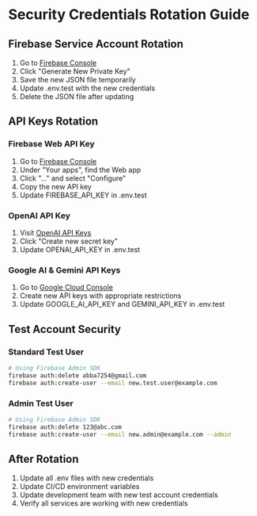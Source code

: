 # Security Credentials Rotation Guide

## Firebase Service Account Rotation
1. Go to [Firebase Console](https://console.firebase.google.com/project/rankpilot-h3jpc/settings/serviceaccounts/adminsdk)
2. Click "Generate New Private Key"
3. Save the new JSON file temporarily
4. Update .env.test with the new credentials
5. Delete the JSON file after updating

## API Keys Rotation

### Firebase Web API Key
1. Go to [Firebase Console](https://console.firebase.google.com/project/rankpilot-h3jpc/settings/general)
2. Under "Your apps", find the Web app
3. Click "..." and select "Configure"
4. Copy the new API key
5. Update FIREBASE_API_KEY in .env.test

### OpenAI API Key
1. Visit [OpenAI API Keys](https://platform.openai.com/api-keys)
2. Click "Create new secret key"
3. Update OPENAI_API_KEY in .env.test

### Google AI & Gemini API Keys
1. Go to [Google Cloud Console](https://console.cloud.google.com/apis/credentials)
2. Create new API keys with appropriate restrictions
3. Update GOOGLE_AI_API_KEY and GEMINI_API_KEY in .env.test

## Test Account Security

### Standard Test User
```bash
# Using Firebase Admin SDK
firebase auth:delete abba7254@gmail.com
firebase auth:create-user --email new.test.user@example.com
```

### Admin Test User
```bash
# Using Firebase Admin SDK
firebase auth:delete 123@abc.com
firebase auth:create-user --email new.admin@example.com --admin
```

## After Rotation
1. Update all .env files with new credentials
2. Update CI/CD environment variables
3. Update development team with new test account credentials
4. Verify all services are working with new credentials 